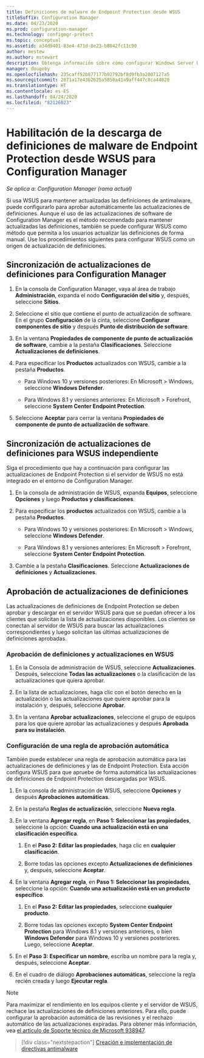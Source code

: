 ```yaml
---
title: Definiciones de malware de Endpoint Protection desde WSUS
titleSuffix: Configuration Manager
ms.date: 04/23/2020
ms.prod: configuration-manager
ms.technology: configmgr-protect
ms.topic: conceptual
ms.assetid: a34d9401-83e4-471d-8e23-b8042fc11c90
author: mestew
ms.author: mstewart
description: Obtenga información sobre cómo configurar Windows Server Updates Services para aprobar automáticamente actualizaciones de definiciones.
manager: dougeby
ms.openlocfilehash: 235caff52b877177b92792bf8d9fb3a2007127a5
ms.sourcegitcommit: 2871a17e43b2625a5850a41a9aff447c8ca44820
ms.translationtype: HT
ms.contentlocale: es-ES
ms.lasthandoff: 04/24/2020
ms.locfileid: "82126023"
---
```

# <a name="enable-endpoint-protection-malware-definitions-to-download-from-wsus-for-configuration-manager"></a>Habilitación de la descarga de definiciones de malware de Endpoint Protection desde WSUS para Configuration Manager

*Se aplica a: Configuration Manager (rama actual)*

Si usa WSUS para mantener actualizadas las definiciones de antimalware, puede configurarlo para aprobar automáticamente las actualizaciones de definiciones. Aunque el uso de las actualizaciones de software de Configuration Manager es el método recomendado para mantener actualizadas las definiciones, también se puede configurar WSUS como método que permita a los usuarios actualizar las definiciones de forma manual. Use los procedimientos siguientes para configurar WSUS como un origen de actualización de definiciones.

## <a name="synchronize-definition-updates-for-configuration-manager"></a>Sincronización de actualizaciones de definiciones para Configuration Manager

1. En la consola de Configuration Manager, vaya al área de trabajo **Administración**, expanda el nodo **Configuración del sitio** y, después, seleccione **Sitios**.

1. Seleccione el sitio que contiene el punto de actualización de software. En el grupo **Configuración** de la cinta, seleccione **Configurar componentes de sitio** y después **Punto de distribución de software**.

1. En la ventana **Propiedades de componente de punto de actualización de software**, cambie a la pestaña **Clasificaciones**. Seleccione **Actualizaciones de definiciones**.

1. Para especificar los **Productos** actualizados con WSUS, cambie a la pestaña **Productos**.

    - Para Windows 10 y versiones posteriores: En Microsoft > Windows, seleccione **Windows Defender**.

    - Para Windows 8.1 y versiones anteriores: En Microsoft > Forefront, seleccione **System Center Endpoint Protection**.

1. Seleccione **Aceptar** para cerrar la ventana **Propiedades de componente de punto de actualización de software**.

## <a name="synchronize-definition-updates-for-standalone-wsus"></a>Sincronización de actualizaciones de definiciones para WSUS independiente

Siga el procedimiento que hay a continuación para configurar las actualizaciones de Endpoint Protection si el servidor de WSUS no está integrado en el entorno de Configuration Manager.

1. En la consola de administración de WSUS, expanda **Equipos**, seleccione **Opciones** y luego **Productos y clasificaciones**.

1. Para especificar los **productos** actualizados con WSUS, cambie a la pestaña **Productos**.

    - Para Windows 10 y versiones posteriores: En Microsoft > Windows, seleccione **Windows Defender**.

    - Para Windows 8.1 y versiones anteriores: En Microsoft > Forefront, seleccione **System Center Endpoint Protection**.

1. Cambie a la pestaña **Clasificaciones**. Seleccione **Actualizaciones de definiciones** y **Actualizaciones**.

## <a name="approve-definition-updates"></a>Aprobación de actualizaciones de definiciones

Las actualizaciones de definiciones de Endpoint Protection se deben aprobar y descargar en el servidor WSUS para que se puedan ofrecer a los clientes que solicitan la lista de actualizaciones disponibles. Los clientes se conectan al servidor de WSUS para buscar las actualizaciones correspondientes y luego solicitan las últimas actualizaciones de definiciones aprobadas.

### <a name="approve-definitions-and-updates-in-wsus"></a>Aprobación de definiciones y actualizaciones en WSUS

1. En la Consola de administración de WSUS, seleccione **Actualizaciones**. Después, seleccione **Todas las actualizaciones** o la clasificación de las actualizaciones que quiera aprobar.

1. En la lista de actualizaciones, haga clic con el botón derecho en la actualización o las actualizaciones que quiere aprobar para la instalación y, después, seleccione **Aprobar**.

1. En la ventana **Aprobar actualizaciones**, seleccione el grupo de equipos para los que quiere aprobar las actualizaciones y después **Aprobada para su instalación**.

### <a name="configure-an-automatic-approval-rule"></a>Configuración de una regla de aprobación automática

También puede establecer una regla de aprobación automática para las actualizaciones de definiciones y las de Endpoint Protection. Esta acción configura WSUS para que apruebe de forma automática las actualizaciones de definiciones de Endpoint Protection descargadas por WSUS.

1. En la consola de administración de WSUS, seleccione **Opciones** y después **Aprobaciones automáticas**.

1. En la pestaña **Reglas de actualización**, seleccione **Nueva regla**.

1. En la ventana **Agregar regla**, en **Paso 1: Seleccionar las propiedades**, seleccione la opción: **Cuando una actualización está en una clasificación específica**.

    1. En el **Paso 2: Editar las propiedades**, haga clic en **cualquier clasificación**.

    1. Borre todas las opciones excepto **Actualizaciones de definiciones** y, después, seleccione **Aceptar**.

1. En la ventana **Agregar regla**, en **Paso 1: Seleccionar las propiedades**, seleccione la opción: **Cuando una actualización está en un producto específico**.

    1. En el **Paso 2: Editar las propiedades**, seleccione **cualquier producto**.

    1. Borre todas las opciones excepto **System Center Endpoint Protection** para Windows 8.1 y versiones anteriores, o bien **Windows Defender** para Windows 10 y versiones posteriores. Luego, seleccione **Aceptar**.

1. En el **Paso 3: Especificar un nombre**, escriba un nombre para la regla y, después, seleccione **Aceptar**.

1. En el cuadro de diálogo **Aprobaciones automáticas**, seleccione la regla recién creada y luego **Ejecutar regla**.

> [!NOTE]
> Para maximizar el rendimiento en los equipos cliente y el servidor de WSUS, rechace las actualizaciones de definiciones anteriores. Para ello, puede configurar la aprobación automática de las revisiones y el rechazo automático de las actualizaciones expiradas. Para obtener más información, vea [el artículo de Soporte técnico de Microsoft 938947](https://support.microsoft.com/kb/938947).

> [!div class="nextstepaction"]
> [Creación e implementación de directivas antimalware](endpoint-antimalware-policies.md)
